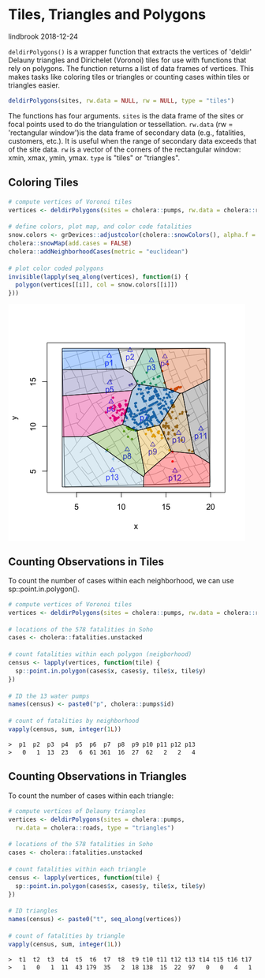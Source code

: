 Tiles, Triangles and Polygons
================
lindbrook
2018-12-24

`deldirPolygons()` is a wrapper function that extracts the vertices of 'deldir' Delauny triangles and Dirichelet (Voronoi) tiles for use with functions that rely on polygons. The function returns a list of data frames of vertices. This makes tasks like coloring tiles or triangles or counting cases within tiles or triangles easier.

``` r
deldirPolygons(sites, rw.data = NULL, rw = NULL, type = "tiles")
```

The functions has four arguments. `sites` is the data frame of the sites or focal points used to do the triangulation or tessellation. `rw.data` (rw = 'rectangular window')is the data frame of secondary data (e.g., fatalities, customers, etc.). It is useful when the range of secondary data exceeds that of the site data. `rw` is a vector of the corners of the rectangular window: xmin, xmax, ymin, ymax. `type` is "tiles" or "triangles".

Coloring Tiles
--------------

``` r
# compute vertices of Voronoi tiles
vertices <- deldirPolygons(sites = cholera::pumps, rw.data = cholera::roads)

# define colors, plot map, and color code fatalities
snow.colors <- grDevices::adjustcolor(cholera::snowColors(), alpha.f = 1/3)
cholera::snowMap(add.cases = FALSE)
cholera::addNeighborhoodCases(metric = "euclidean")

# plot color coded polygons
invisible(lapply(seq_along(vertices), function(i) {
  polygon(vertices[[i]], col = snow.colors[[i]])
}))
```

<img src="tiles.polygons_files/figure-markdown_github/coloring-1.png" style="display: block; margin: auto auto auto 0;" />

Counting Observations in Tiles
------------------------------

To count the number of cases within each neighborhood, we can use sp::point.in.polygon().

``` r
# compute vertices of Voronoi tiles
vertices <- deldirPolygons(sites = cholera::pumps, rw.data = cholera::roads)

# locations of the 578 fatalities in Soho
cases <- cholera::fatalities.unstacked

# count fatalities within each polygon (neigborhood)
census <- lapply(vertices, function(tile) {
  sp::point.in.polygon(cases$x, cases$y, tile$x, tile$y)
})

# ID the 13 water pumps
names(census) <- paste0("p", cholera::pumps$id)

# count of fatalities by neighborhood
vapply(census, sum, integer(1L))
```

    >  p1  p2  p3  p4  p5  p6  p7  p8  p9 p10 p11 p12 p13 
    >   0   1  13  23   6  61 361  16  27  62   2   2   4

Counting Observations in Triangles
----------------------------------

To count the number of cases within each triangle:

``` r
# compute vertices of Delauny triangles
vertices <- deldirPolygons(sites = cholera::pumps,
  rw.data = cholera::roads, type = "triangles")

# locations of the 578 fatalities in Soho
cases <- cholera::fatalities.unstacked

# count fatalities within each triangle
census <- lapply(vertices, function(tile) {
  sp::point.in.polygon(cases$x, cases$y, tile$x, tile$y)
})

# ID triangles
names(census) <- paste0("t", seq_along(vertices))

# count of fatalities by triangle
vapply(census, sum, integer(1L))
```

    >  t1  t2  t3  t4  t5  t6  t7  t8  t9 t10 t11 t12 t13 t14 t15 t16 t17 
    >   1   0   1  11  43 179  35   2  18 138  15  22  97   0   0   4   1
